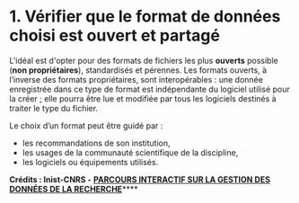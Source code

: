 # 1. Vérifier que le format de données choisi est ouvert et partagé

L'idéal est d'opter pour des formats de fichiers les plus **ouverts** possible (**non propriétaires**), standardisés et pérennes. Les formats ouverts, à l’inverse des formats propriétaires, sont interopérables : une donnée enregistrée dans ce type de format est indépendante du logiciel utilisé pour la créer ; elle pourra être lue et modifiée par tous les logiciels destinés à traiter le type du fichier.

Le choix d’un format peut être guidé par :

* les recommandations de son institution,
* les usages de la communauté scientifique de la discipline,
* les logiciels ou équipements utilisés.



**Crédits : Inist-CNRS -** [**PARCOURS INTERACTIF SUR LA GESTION DES DONNÉES DE LA RECHERCHE**](https://doranum.fr/enjeux-benefices/parcours-interactif-sur-la-gestion-des-donnees-de-la-recherche/)****
